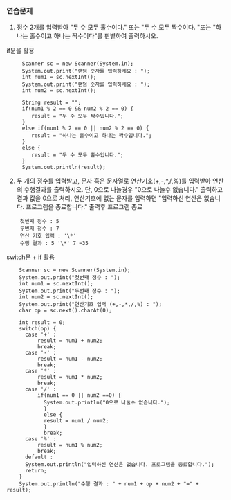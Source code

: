 ### 연습문제

1.  정수 2개를 입력받아 "두 수 모두 홀수이다." 또는 "두 수 모두 짝수이다.
    "또는 "하나는 홀수이고 하나는 짝수이다"를 판별하여 출력하시오.

if문을 활용

         Scanner sc = new Scanner(System.in);
         System.out.print("랜덤 숫자를 입력하세요 : ");
         int num1 = sc.nextInt();
         System.out.print("랜덤 숫자를 입력하세요 : ");
         int num2 = sc.nextInt();

         String result = "";
         if(num1 % 2 == 0 && num2 % 2 == 0) {
            result = "두 수 모두 짝수입니다.";
         }
         else if(num1 % 2 == 0 || num2 % 2 == 0) {
            result = "하나는 홀수이고 하나는 짝수입니다.";
         }
         else {
            result = "두 수 모두 홀수입니다.";
         }
         System.out.println(result);

2.  두 개의 정수를 입력받고, 문자 혹은 문자열로 연산기호(+,-,\*,/,%)를 입력받아 연산의 수행결과를 출력하시오.
    단, 0으로 나눌경우 "0으로 나눌수 없습니다." 출력하고 결과 값을 0으로 처리,
    연산기호에 없는 문자를 입력하면 "입력하신 연산은 없습니다. 프로그램을 종료합니다." 출력후 프로그램 종료

         첫번째 정수 : 5
         두번째 정수 : 7
         연산 기호 입력 : '\*'
         수행 결과 : 5 '\*' 7 =35

switch문 + if 활용

        Scanner sc = new Scanner(System.in);
    	System.out.print("첫번째 정수 : ");
    	int num1 = sc.nextInt();
    	System.out.print("두번째 정수 : ");
    	int num2 = sc.nextInt();
    	System.out.print("연산기호 입력 (+,-,*,/,%) : ");
    	char op = sc.next().charAt(0);

    	int result = 0;
    	switch(op) {
    	  case '+' :
    		  result = num1 + num2;
    	  	  break;
    	  case '-' :
    		  result = num1 - num2;
    	 	  break;
    	  case '*' :
    		  result = num1 * num2;
    		  break;
    	  case '/' :
    		  if(num1 == 0 || num2 ==0) {
      			System.out.println("0으로 나눌수 없습니다.");
                }
                else {
                result = num1 / num2;
                }
                break;
          case '%' :
              result = num1 % num2;
              break;
          default :
          System.out.println("입력하신 연산은 없습니다. 프로그램을 종료합니다.");
          return;
        }
        System.out.println("수행 결과 : " + num1 + op + num2 + "=" + result);
